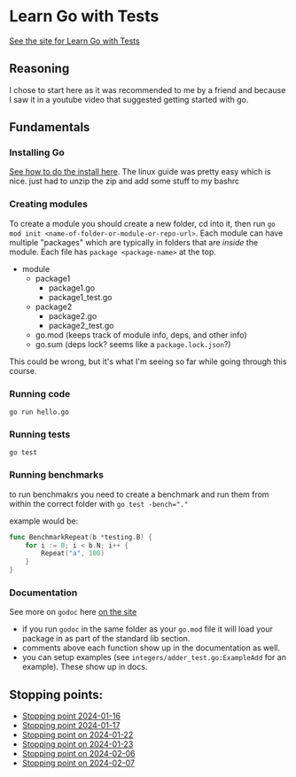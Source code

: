 # Learn Go with Tests

[See the site for Learn Go with Tests](https://quii.gitbook.io/learn-go-with-tests/)

## Reasoning 

I chose to start here as it was recommended to me by a friend and because I saw it in a youtube video that suggested getting started with go. 

## Fundamentals 

### Installing Go

[See how to do the install here](https://go.dev/doc/install). The linux guide was pretty easy which is nice. just had to unzip the zip and add some stuff to my bashrc

### Creating modules 

To create a module you should create a new folder, cd into it, then run `go mod init <name-of-folder-or-module-or-repo-url>`. 
Each module can have multiple "packages" which are typically in folders that are *inside* the module. Each file has `package <package-name>` at the top. 

- module 
  - package1
    - package1.go
    - package1_test.go
  - package2
    - package2.go
    - package2_test.go
  - go.mod (keeps track of module info, deps, and other info)
  - go.sum (deps lock? seems like a `package.lock.json`?)

This could be wrong, but it's what I'm seeing so far while going through this course.

### Running code 
`go run hello.go`

### Running tests
`go test`

### Running benchmarks 

to run benchmakrs you need to create a benchmark and run them from within the correct folder with `go test -bench="."`

example would be: 

```go
func BenchmarkRepeat(b *testing.B) {
	for i := 0; i < b.N; i++ {
		Repeat("a", 100)
	}
}
```

### Documentation 

See more on `godoc` here [on the site](https://quii.gitbook.io/learn-go-with-tests/go-fundamentals/hello-world#go-doc)

- if you run `godoc` in the same folder as your `go.mod` file it will load your package in as part of the standard lib section.
- comments above each function show up in the documentation as well.
- you can setup examples (see `integers/adder_test.go:ExampleAdd` for an example). These show up in docs. 

## Stopping points: 
- [Stopping point 2024-01-16](https://quii.gitbook.io/learn-go-with-tests/go-fundamentals/hello-world#keep-going-more-requirements)
- [Stopping point 2024-01-17](https://quii.gitbook.io/learn-go-with-tests/go-fundamentals/arrays-and-slices)
- [Stopping point on 2024-01-22](https://quii.gitbook.io/learn-go-with-tests/go-fundamentals/arrays-and-slices#write-the-test-first-3)
- [Stopping point on 2024-01-23](https://quii.gitbook.io/learn-go-with-tests/go-fundamentals/structs-methods-and-interfaces)
- [Stopping point on 2024-02-06](https://quii.gitbook.io/learn-go-with-tests/go-fundamentals/pointers-and-errors#refactor)
- [Stopping point on 2024-02-07](https://quii.gitbook.io/learn-go-with-tests/go-fundamentals/maps)